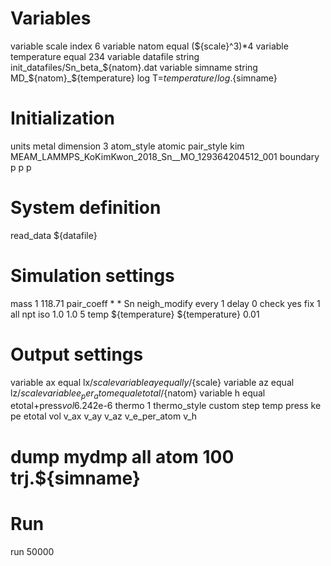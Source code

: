 
# Variables
variable scale index 6
variable natom equal (${scale}^3)*4
variable temperature equal 234
variable datafile string init_datafiles/Sn_beta_${natom}.dat
variable simname string MD_${natom}_${temperature}
log T=${temperature}/log.${simname}

# Initialization
units metal
dimension 3
atom_style atomic
pair_style kim MEAM_LAMMPS_KoKimKwon_2018_Sn__MO_129364204512_001
boundary p p p

# System definition
read_data ${datafile}

# Simulation settings
mass 1 118.71
pair_coeff * * Sn
neigh_modify every 1 delay 0 check yes
fix 1 all npt iso 1.0 1.0 5 temp ${temperature} ${temperature} 0.01

# Output settings
variable ax equal lx/${scale}
variable ay equal ly/${scale}
variable az equal lz/${scale}
variable e_per_atom equal etotal/${natom}
variable h equal etotal+press*vol*6.242e-6
thermo 1
thermo_style custom step temp press ke pe etotal vol v_ax v_ay v_az v_e_per_atom v_h
# dump mydmp all atom 100 trj.${simname}

# Run
run 50000
